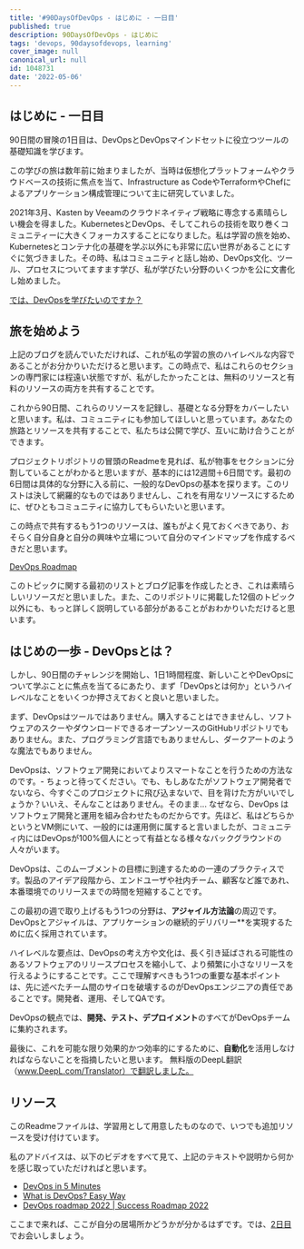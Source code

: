 ```yaml
---
title: '#90DaysOfDevOps - はじめに - 一日目'
published: true
description: 90DaysOfDevOps - はじめに
tags: 'devops, 90daysofdevops, learning'
cover_image: null
canonical_url: null
id: 1048731
date: '2022-05-06'
---
```

## はじめに - 一日目

90日間の冒険の1日目は、DevOpsとDevOpsマインドセットに役立つツールの基礎知識を学びます。

この学びの旅は数年前に始まりましたが、当時は仮想化プラットフォームやクラウドベースの技術に焦点を当て、Infrastructure as CodeやTerraformやChefによるアプリケーション構成管理について主に研究していました。

2021年3月、Kasten by Veeamのクラウドネイティブ戦略に専念する素晴らしい機会を得ました。KubernetesとDevOps、そしてこれらの技術を取り巻くコミュニティーに大きくフォーカスすることになりました。私は学習の旅を始め、Kubernetesとコンテナ化の基礎を学ぶ以外にも非常に広い世界があることにすぐに気づきました。その時、私はコミュニティと話し始め、DevOps文化、ツール、プロセスについてますます学び、私が学びたい分野のいくつかを公に文書化し始めました。

[では、DevOpsを学びたいのですか？](https://blog.kasten.io/devops-learning-curve)

## 旅を始めよう

上記のブログを読んでいただければ、これが私の学習の旅のハイレベルな内容であることがお分かりいただけると思います。この時点で、私はこれらのセクションの専門家には程遠い状態ですが、私がしたかったことは、無料のリソースと有料のリソースの両方を共有することです。

これから90日間、これらのリソースを記録し、基礎となる分野をカバーしたいと思います。私は、コミュニティにも参加してほしいと思っています。あなたの旅路とリソースを共有することで、私たちは公開で学び、互いに助け合うことができます。

プロジェクトリポジトリの冒頭のReadmeを見れば、私が物事をセクションに分割していることがわかると思いますが、基本的には12週間＋6日間です。最初の6日間は具体的な分野に入る前に、一般的なDevOpsの基本を探ります。このリストは決して網羅的なものではありませんし、これを有用なリソースにするために、ぜひともコミュニティに協力してもらいたいと思います。

この時点で共有するもう1つのリソースは、誰もがよく見ておくべきであり、おそらく自分自身と自分の興味や立場について自分のマインドマップを作成するべきだと思います。

[DevOps Roadmap](https://roadmap.sh/devops)

このトピックに関する最初のリストとブログ記事を作成したとき、これは素晴らしいリソースだと思いました。また、このリポジトリに掲載した12個のトピック以外にも、もっと詳しく説明している部分があることがおわかりいただけると思います。

## はじめの一歩 - DevOpsとは？

しかし、90日間のチャレンジを開始し、1日1時間程度、新しいことやDevOpsについて学ぶことに焦点を当てるにあたり、まず「DevOpsとは何か」というハイレベルなことをいくつか押さえておくと良いと思いました。

まず、DevOpsはツールではありません。購入することはできませんし、ソフトウェアのスクーやダウンロードできるオープンソースのGitHubリポジトリでもありません。また、プログラミング言語でもありませんし、ダークアートのような魔法でもありません。

DevOpsは、ソフトウェア開発においてよりスマートなことを行うための方法なのです。- ちょっと待ってください。でも、もしあなたがソフトウェア開発者でないなら、今すぐこのプロジェクトに飛び込まないで、目を背けた方がいいでしょうか？いいえ、そんなことはありません。そのまま... なぜなら、DevOps はソフトウェア開発と運用を組み合わせたものだからです。先ほど、私はどちらかというとVM側にいて、一般的には運用側に属すると言いましたが、コミュニティ内にはDevOpsが100%個人にとって有益となる様々なバックグラウンドの人々がいます。

DevOpsは、このムーブメントの目標に到達するための一連のプラクティスです。製品のアイデア段階から、エンドユーザや社内チーム、顧客など誰であれ、本番環境でのリリースまでの時間を短縮することです。

この最初の週で取り上げるもう1つの分野は、**アジャイル方法論**の周辺です。DevOpsとアジャイルは、アプリケーションの継続的デリバリー**を実現するために広く採用されています。

ハイレベルな要点は、DevOpsの考え方や文化は、長く引き延ばされる可能性のあるソフトウェアのリリースプロセスを縮小して、より頻繁に小さなリリースを行えるようにすることです。ここで理解すべきもう1つの重要な基本ポイントは、先に述べたチーム間のサイロを破壊するのがDevOpsエンジニアの責任であることです。開発者、運用、そしてQAです。

DevOpsの観点では、**開発、テスト、デプロイメント**のすべてがDevOpsチームに集約されます。

最後に、これを可能な限り効果的かつ効率的にするために、**自動化**を活用しなければならないことを指摘したいと思います。 無料版のDeepL翻訳（www.DeepL.com/Translator）で翻訳しました。

## リソース

このReadmeファイルは、学習用として用意したものなので、いつでも追加リソースを受け付けています。

私のアドバイスは、以下のビデオをすべて見て、上記のテキストや説明から何かを感じ取っていただければと思います。

- [DevOps in 5 Minutes](https://www.youtube.com/watch?v=Xrgk023l4lI)
- [What is DevOps? Easy Way](https://www.youtube.com/watch?v=_Gpe1Zn-1fE&t=43s)
- [DevOps roadmap 2022 | Success Roadmap 2022](https://www.youtube.com/watch?v=7l_n97Mt0ko)

ここまで来れば、ここが自分の居場所かどうかが分かるはずです。では、[2日目](day02.md)でお会いしましょう。
